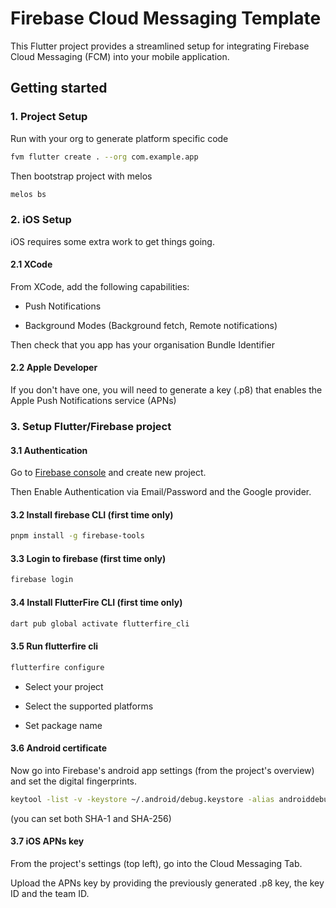 # Firebase Cloud Messaging Template

This Flutter project provides a streamlined setup for integrating Firebase Cloud Messaging (FCM) into your mobile application.

## Getting started

### 1. Project Setup

Run with your org to generate platform specific code

```bash
fvm flutter create . --org com.example.app
```

Then bootstrap project with melos

```bash
melos bs
```

### 2. iOS Setup

iOS requires some extra work to get things going.

#### 2.1 XCode

From XCode, add the following capabilities:

- Push Notifications

- Background Modes (Background fetch, Remote notifications)

Then check that you app has your organisation Bundle Identifier

#### 2.2 Apple Developer

If you don't have one, you will need to generate a key (.p8) that enables the Apple Push Notifications service (APNs)

### 3. Setup Flutter/Firebase project

#### 3.1 Authentication

Go to [Firebase console](https://console.firebase.google.com/) and create new project.

Then Enable Authentication via Email/Password and the Google provider.

#### 3.2 Install firebase CLI (first time only)

```bash
pnpm install -g firebase-tools
```

#### 3.3 Login to firebase (first time only)

```bash
firebase login
```

#### 3.4 Install FlutterFire CLI (first time only)

```bash
dart pub global activate flutterfire_cli
```

#### 3.5 Run flutterfire cli

```bash
flutterfire configure
```

- Select your project

- Select the supported platforms

- Set package name

#### 3.6 Android certificate

Now go into Firebase's android app settings (from the project's overview) and set the digital fingerprints.

```bash
keytool -list -v -keystore ~/.android/debug.keystore -alias androiddebugkey -storepass android -keypass android
```

(you can set both SHA-1 and SHA-256)

#### 3.7 iOS APNs key

From the project's settings (top left), go into the Cloud Messaging Tab.

Upload the APNs key by providing the previously generated .p8 key, the key ID and the team ID.
